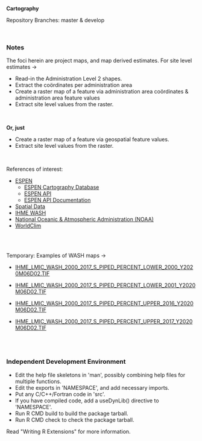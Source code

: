 <br>

**Cartography**

Repository Branches: master & develop

<br>

### Notes

The foci herein are project maps, and map derived estimates.  For site level estimates &rarr;

* Read-in the Administration Level 2 shapes.
* Extract the co&ouml;rdinates per administration area
* Create a raster map of a feature via administration area co&ouml;rdinates & administration area feature values
* Extract site level values from the raster.

<br>

**Or, just**

* Create a raster map of a feature via geospatial feature values.
* Extract site level values from the raster.


<br>

References of interest:

* [ESPEN](https://espen.afro.who.int/)
  * [ESPEN Cartography Database](https://espen.afro.who.int/tools-resources/cartography-database)
  * [ESPEN API](https://admin.espen.afro.who.int/docs/api)
  * [ESPEN API Documentation](https://espen.stoplight.io)
* [Spatial Data](https://www.diva-gis.org)
* [IHME WASH](https://www.healthdata.org/research-article/mapping-geographic-inequalities-access-drinking-water-and-sanitation-facilities-low)
* [National Oceanic & Atmospheric Administration (NOAA)](https://www.ncdc.noaa.gov/cdo-web/datasets)
* [WorldClim](https://www.worldclim.org/data/index.html)

<br>
<br>

Temporary:  Examples of WASH maps &rarr;

* [IHME_LMIC_WASH_2000_2017_S_PIPED_PERCENT_LOWER_2000_Y2020M06D02.TIF](https://cloud.ihme.washington.edu/s/bkH2X2tFQMejMxy/download?path=%2FS_PIPED%20-%20Access%20to%20sewer%20and%20septic%20sanitation%20facilities%20%5BGeoTIFF%5D%2FPercent&files=IHME_LMIC_WASH_2000_2017_S_PIPED_PERCENT_LOWER_2000_Y2020M06D02.TIF)

* [IHME_LMIC_WASH_2000_2017_S_PIPED_PERCENT_LOWER_2001_Y2020M06D02.TIF](https://cloud.ihme.washington.edu/s/bkH2X2tFQMejMxy/download?path=%2FS_PIPED%20-%20Access%20to%20sewer%20and%20septic%20sanitation%20facilities%20%5BGeoTIFF%5D%2FPercent&files=IHME_LMIC_WASH_2000_2017_S_PIPED_PERCENT_LOWER_2001_Y2020M06D02.TIF)

* [IHME_LMIC_WASH_2000_2017_S_PIPED_PERCENT_UPPER_2016_Y2020M06D02.TIF](https://cloud.ihme.washington.edu/s/bkH2X2tFQMejMxy/download?path=%2FS_PIPED%20-%20Access%20to%20sewer%20and%20septic%20sanitation%20facilities%20%5BGeoTIFF%5D%2FPercent&files=IHME_LMIC_WASH_2000_2017_S_PIPED_PERCENT_UPPER_2016_Y2020M06D02.TIF)

* [IHME_LMIC_WASH_2000_2017_S_PIPED_PERCENT_UPPER_2017_Y2020M06D02.TIF](https://cloud.ihme.washington.edu/s/bkH2X2tFQMejMxy/download?path=%2FS_PIPED%20-%20Access%20to%20sewer%20and%20septic%20sanitation%20facilities%20%5BGeoTIFF%5D%2FPercent&files=IHME_LMIC_WASH_2000_2017_S_PIPED_PERCENT_UPPER_2017_Y2020M06D02.TIF)

<br>
<br>

### Independent Development Environment

* Edit the help file skeletons in 'man', possibly combining help files
  for multiple functions.
* Edit the exports in 'NAMESPACE', and add necessary imports.
* Put any C/C++/Fortran code in 'src'.
* If you have compiled code, add a useDynLib() directive to
  'NAMESPACE'.
* Run R CMD build to build the package tarball.
* Run R CMD check to check the package tarball.

Read "Writing R Extensions" for more information.
